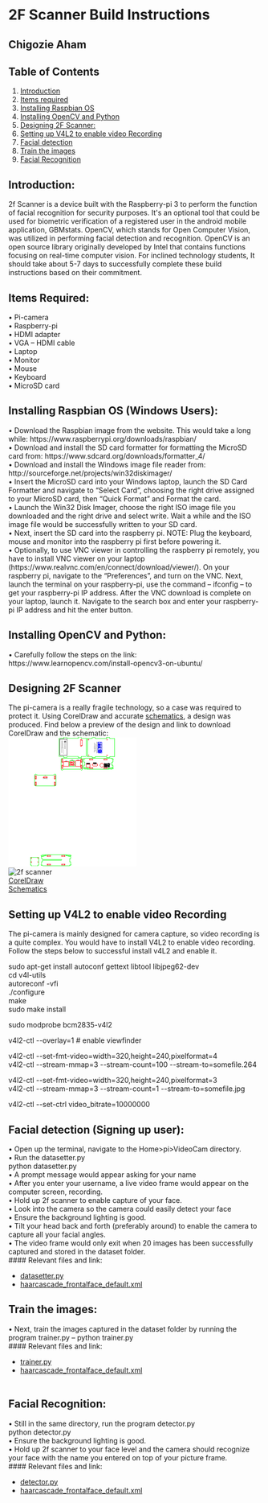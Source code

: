 # 2F Scanner Build Instructions <br />
## Chigozie Aham <br />
## Table of Contents<br />
<ol>
<a href="#intro"><li>Introduction</li></a>
<a href="#items"><li>Items required</li></a>
<a href="#OS"><li>Installing Raspbian OS</li></a>
<a href="#opencv"><li>Installing OpenCV and Python</li></a>
<a href="#design"><li>Designing 2F Scanner:</li></a>
<a href="#v4l2"><li>Setting up V4L2 to enable video Recording</li></a>
<a href="#detection"><li>Facial detection</li></a>
<a href="#train"><li>Train the images</li></a>
<a href="#recog"><li>Facial Recognition</li></a>
</ol>

<h2 id="intro">Introduction:</h2>
2f Scanner is a device built with the Raspberry-pi 3 to perform the function of facial recognition for security purposes. It's an optional tool that could be used for biometric verification of a registered user in the android mobile application, GBMstats. OpenCV, which stands for Open Computer Vision, was utilized in performing facial detection and recognition. OpenCV is an open source library originally developed by Intel that contains functions focusing on real-time computer vision. For inclined technology students, It should take about 5-7 days to successfully complete these build instructions based on their commitment.<br />

<h2 id="items">Items Required:</h2>
•	Pi-camera<br />
•	Raspberry-pi<br />
•	HDMI adapter<br />
•	VGA – HDMI cable<br />
•	Laptop<br />
•	Monitor<br />
•	Mouse<br />
•	Keyboard<br />
•	MicroSD card<br />

<h2 id="OS">Installing Raspbian OS (Windows Users):</h2>
•	Download the Raspbian image from the website. This would take a long while: https://www.raspberrypi.org/downloads/raspbian/ <br />
•	Download and install the SD card formatter for formatting the MicroSD card from: https://www.sdcard.org/downloads/formatter_4/ <br />
•	Download and install the Windows image file reader from: http://sourceforge.net/projects/win32diskimager/ <br />
•	Insert the MicroSD card into your Windows laptop, launch the SD Card Formatter and navigate to “Select Card”, choosing the right drive assigned to your MicroSD card, then “Quick Format” and Format the card. <br />
•	Launch the Win32 Disk Imager, choose the right ISO image file you downloaded and the right drive and select write. Wait a while and the ISO image file would be successfully written to your SD card. <br />
•	Next, insert the SD card into the raspberry pi. NOTE: Plug the keyboard, mouse and monitor into the raspberry pi first before powering it. <br />
•	Optionally, to use VNC viewer in controlling the raspberry pi remotely, you have to install VNC viewer on your laptop (https://www.realvnc.com/en/connect/download/viewer/). On your raspberry pi, navigate to the “Preferences”, and turn on the VNC. Next, launch the terminal on your raspberry-pi, use the command – ifconfig – to get your raspberry-pi IP address. After the VNC download is complete on your laptop, launch it. Navigate to the search box and enter your raspberry-pi IP address and hit the enter button. <br />

<h2 id="opencv">Installing OpenCV and Python:</h2>
•	Carefully follow the steps on the link: https://www.learnopencv.com/install-opencv3-on-ubuntu/ <br />

<h2 id="design">Designing 2F Scanner</h2>
The pi-camera is a really fragile technology, so a case was required to protect it. Using CorelDraw and accurate <a href="https://www.raspberrypi-spy.co.uk/2013/05/pi-camera-module-mechanical-dimensions/">schematics</a>, a design was produced. Find below a preview of the design and link to download CorelDraw and the schematic:<br/>
<img src="thumbnail.png" alt="2f scanner design"><br/>
<img src="2fscanner.jpg" alt="2f scanner" width="60dp" height="60dp"><br/>
<a href="https://www.coreldraw.com/en/pages/free-download/">CorelDraw</a><br/>
<a href="https://github.com/goziethelegion/Legion/tree/master/Pi2CaseHumber">Schematics</a><br/>

<h2 id="v4l2">Setting up V4L2 to enable video Recording</h2>
The pi-camera is mainly designed for camera capture, so video recording is a quite complex. You would have to install V4L2 to enable video recording. Follow the steps below to successful install v4L2 and enable it. <br />

sudo apt-get install autoconf gettext libtool libjpeg62-dev<br />
cd v4l-utils<br />
autoreconf -vfi<br />
./configure<br />
make<br />
sudo make install<br />
 
sudo modprobe bcm2835-v4l2<br />

v4l2-ctl --overlay=1 # enable viewfinder<br />

v4l2-ctl --set-fmt-video=width=320,height=240,pixelformat=4<br />
v4l2-ctl --stream-mmap=3 --stream-count=100 --stream-to=somefile.264<br />

v4l2-ctl --set-fmt-video=width=320,height=240,pixelformat=3<br />
v4l2-ctl --stream-mmap=3 --stream-count=1 --stream-to=somefile.jpg<br />

v4l2-ctl --set-ctrl video_bitrate=10000000<br />

<h2 id="detection">Facial detection (Signing up user):</h2>
•	Open up the terminal, navigate to the Home>pi>VideoCam directory.<br />
•	Run the datasetter.py <br />
	python datasetter.py<br />
•	A prompt message would appear asking for your name<br />
•	After you enter your username, a live video frame would appear on the computer screen, recording.<br />
•	Hold up 2f scanner to enable capture of your face.<br />
•	Look into the camera so the camera could easily detect your face<br />
•	Ensure the background lighting is good.<br />
•	Tilt your head back and forth (preferably around) to enable the camera to capture all your facial angles.<br />
•	The video frame would only exit when 20 images has been successfully captured and stored in the dataset folder. <br />
#### Relevant files and link:
<ul>
<a href="https://github.com/goziethelegion/Legion/blob/master/datasetter.py"><li>datasetter.py</li></a>
<a href="https://github.com/goziethelegion/Legion/blob/master/haarcascade_frontalface_default.xml"><li>haarcascade_frontalface_default.xml</li></a>
</ul>

<h2 id="train">Train the images:</h2>
•	Next, train the images captured in the dataset folder by running the program trainer.py – 	python trainer.py<br />
#### Relevant files and link:
<ul>
<a href="https://github.com/goziethelegion/Legion/blob/master/trainer.py"><li>trainer.py</li></a>
<a href="https://github.com/goziethelegion/Legion/blob/master/haarcascade_frontalface_default.xml"><li>haarcascade_frontalface_default.xml</li></a><br/>
</ul>

<h2 id="recog">Facial Recognition:</h2>
•	Still in the same directory, run the program detector.py<br />
python detector.py<br />
•	Ensure the background lighting is good.<br />
•	Hold up 2f scanner to your face level and the camera should recognize your face with the name you entered on top of your picture frame.<br />
#### Relevant files and link:
<ul>
<a href="https://github.com/goziethelegion/Legion/blob/master/detector.py"><li>detector.py</li></a>
<a href="https://github.com/goziethelegion/Legion/blob/master/haarcascade_frontalface_default.xml"><li>haarcascade_frontalface_default.xml</li></a>
</ul>

